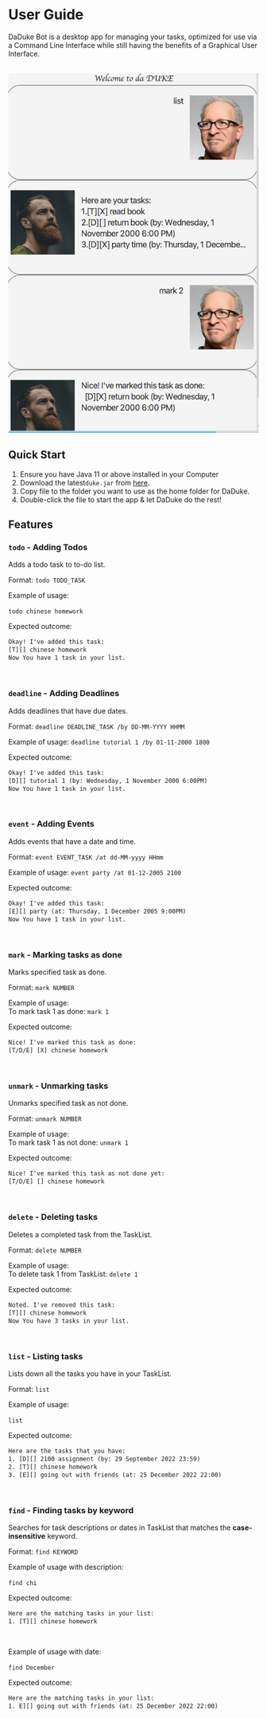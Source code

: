 # User Guide
DaDuke Bot is a desktop app for managing your tasks, optimized for use via a
Command Line Interface while still having the benefits of a Graphical User
Interface.

<br> 

<img src="Ui.png" />

<br>

## Quick Start
1. Ensure you have Java 11 or above installed in your Computer
2. Download the latest`duke.jar` from [here](https://github.com/Jnwkm/ip/releases/tag/A-Release).
3. Copy file to the folder you want to use as the home folder for DaDuke.
4. Double-click the file to start the app & let DaDuke do the rest!

## Features

### `todo` - Adding Todos

Adds a todo task to to-do list.

Format: `todo TODO_TASK`

Example of usage:

`todo chinese homework`

Expected outcome:
```
Okay! I've added this task: 
[T][] chinese homework
Now You have 1 task in your list.
```
<br>

### `deadline` - Adding Deadlines

Adds deadlines that have due dates.

Format: `deadline DEADLINE_TASK /by DD-MM-YYYY HHMM`

Example of usage:
`deadline tutorial 1 /by 01-11-2000 1800`

Expected outcome:
```
Okay! I've added this task: 
[D][] tutorial 1 (by: Wednesday, 1 November 2000 6:00PM)
Now You have 1 task in your list.
```
<br>

### `event` - Adding Events

Adds events that have a date and time.

Format: `event EVENT_TASK /at dd-MM-yyyy HHmm`

Example of usage:
`event party /at 01-12-2005 2100`

Expected outcome:
```
Okay! I've added this task: 
[E][] party (at: Thursday, 1 December 2005 9:00PM)
Now You have 1 task in your list.
```
<br>

### `mark` - Marking tasks as done

Marks specified task as done.

Format: `mark NUMBER`

Example of usage: \
To mark task 1 as done:
`mark 1`

Expected outcome:
```
Nice! I've marked this task as done:
[T/D/E] [X] chinese homework
```
<br>

### `unmark` - Unmarking tasks

Unmarks specified task as not done.

Format: `unmark NUMBER`

Example of usage: \
To mark task 1 as not done:
`unmark 1`

Expected outcome:
```
Nice! I've marked this task as not done yet:
[T/D/E] [] chinese homework
```
<br>

### `delete` - Deleting tasks

Deletes a completed task from the TaskList.

Format: `delete NUMBER`

Example of usage: \
To delete task 1 from TaskList:
`delete 1`

Expected outcome:
```
Noted. I've removed this task: 
[T][] chinese homework
Now You have 3 tasks in your list.
```
<br>

### `list` - Listing tasks

Lists down all the tasks you have in your TaskList.

Format: `list`

Example of usage:

`list`

Expected outcome:
```
Here are the tasks that you have:
1. [D][] 2100 assignment (by: 29 September 2022 23:59)
2. [T][] chinese homework 
3. [E][] going out with friends (at: 25 December 2022 22:00)
```
<br>

### `find` - Finding tasks by keyword

Searches for task descriptions or dates in TaskList that matches the **case-insensitive** keyword.

Format: `find KEYWORD`

Example of usage with description:

`find chi`

Expected outcome:
```
Here are the matching tasks in your list:
1. [T][] chinese homework
```
<br> 

Example of usage with date:

`find December`

Expected outcome:
```
Here are the matching tasks in your list:
1. E][] going out with friends (at: 25 December 2022 22:00)
```
<br>

